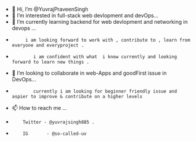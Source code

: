 - 👋 Hi, I’m @YuvrajPraveenSingh
- 👀 I’m interested in full-stack  web devlopment and  devOps...
- 🌱 I’m currently learning backend for web devlopment and networking in devops ...
-          i am looking forward to work with , contribute to , learn from everyone and everyproject .
-             i am confident with what  i know currently and looking forward to learn new things .
- 💞️ I’m looking to collaborate  in web-Apps and goodFirst issue in DevOps...
-             currently i am looking for beginner friendly issue and aspier to improve & contribute on a higher levels
- 📫 How to reach me  ...
-         Twitter - @yuvrajsingh885 .
-         IG       - @so-called-uv

<!---
YuvrajPraveenSingh/YuvrajPraveenSingh is a ✨ special ✨ repository because its `README.md` (this file) appears on your GitHub profile.
You can click the Preview link to take a look at your changes.
--->
